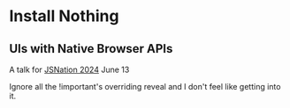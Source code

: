 # Install Nothing

## UIs with Native Browser APIs

A talk for [JSNation 2024](https://jsnation.com) June 13

Ignore all the !important's overriding reveal and I don't feel like getting into it.
